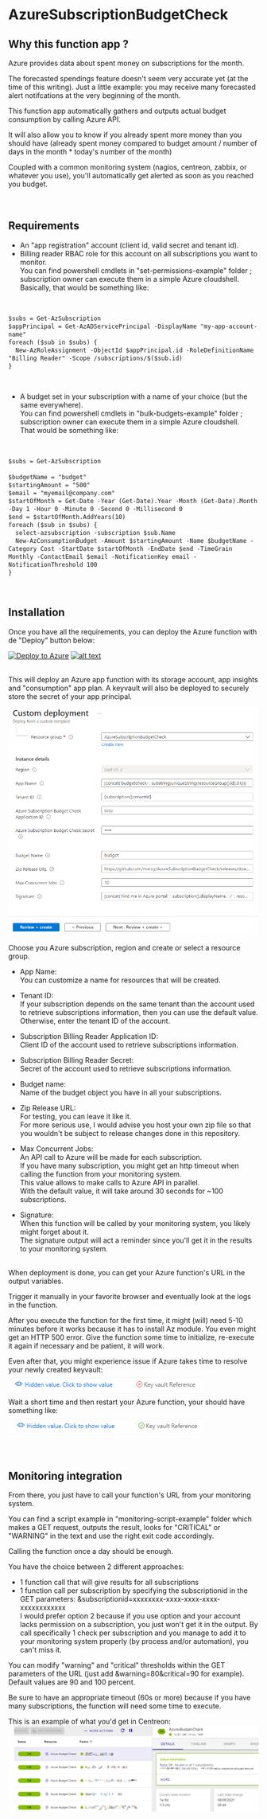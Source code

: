 # AzureSubscriptionBudgetCheck
  
## Why this function app ?
Azure provides data about spent money on subscriptions for the month.  
  
The forecasted spendings feature doesn't seem very accurate yet (at the time of this writing). Just a little example: you may receive many forecasted alert notifcations at the very beginning of the month.  
  
This function app automatically gathers and outputs actual budget consumption by calling Azure API.  
  
It will also allow you to know if you already spent more money than you should have (already spent money compared to budget amount / number of days in the month * today's number of the month)  
  
Coupled with a common monitoring system (nagios, centreon, zabbix, or whatever you use), you'll automatically get alerted as soon as you reached you budget.  
</br>
</br>

## Requirements
* An "app registration" account (client id, valid secret and tenant id).  
* Billing reader RBAC role for this account on all subscriptions you want to monitor.  
You can find powershell cmdlets in "set-permissions-example" folder ; subscription owner can execute them in a simple Azure cloudshell.  
Basically, that would be something like:  
</br>

    $subs = Get-AzSubscription
    $appPrincipal = Get-AzADServicePrincipal -DisplayName "my-app-account-name"  
    foreach ($sub in $subs) {
	  New-AzRoleAssignment -ObjectId $appPrincipal.id -RoleDefinitionName "Billing Reader" -Scope /subscriptions/$($sub.id)
    }  
</br>

* A budget set in your subscription with a name of your choice (but the same everywhere).  
You can find powershell cmdlets in "bulk-budgets-example" folder ; subscription owner can execute them in a simple Azure cloudshell.  
That would be something like:  
</br>

    $subs = Get-AzSubscription
	
	$budgetName = "budget"
	$startingAmount = "500"
    $email = "myemail@company.com"
    $startOfMonth = Get-Date -Year (Get-Date).Year -Month (Get-Date).Month -Day 1 -Hour 0 -Minute 0 -Second 0 -Millisecond 0
	$end = $startOfMonth.AddYears(10)
    foreach ($sub in $subs) {
      select-azsubscription -subscription $sub.Name
	  New-AzConsumptionBudget -Amount $startingAmount -Name $budgetName -Category Cost -StartDate $startOfMonth -EndDate $end -TimeGrain Monthly -ContactEmail $email -NotificationKey email -NotificationThreshold 100
    }
</br>

## Installation
Once you have all the requirements, you can deploy the Azure function with de "Deploy" button below:  
  
[![Deploy to Azure](https://aka.ms/deploytoazurebutton)](https://portal.azure.com/#create/Microsoft.Template/uri/https%3A%2F%2Fraw.githubusercontent.com%2Fmatoy%2FAzureSubscriptionBudgetCheck%2Fmain%2Farm-template%2FAzureSubscriptionBudgetCheck.json) [![alt text](http://armviz.io/visualizebutton.png)](http://armviz.io/#/?load=https://raw.githubusercontent.com/matoy/AzureSubscriptionBudgetCheck/main/arm-template/AzureSubscriptionBudgetCheck.json)  
  
</br>
This will deploy an Azure app function with its storage account, app insights and "consumption" app plan.  
A keyvault will also be deployed to securely store the secret of your app principal.  
  
![alt text](https://github.com/matoy/AzureSubscriptionBudgetCheck/blob/main/img/screenshot1.png?raw=true)  
  
Choose you Azure subscription, region and create or select a resource group.  
  
* App Name:  
You can customize a name for resources that will be created.  
  
* Tenant ID:  
If your subscription depends on the same tenant than the account used to retrieve subscriptions information, then you can use the default value.  
Otherwise, enter the tenant ID of the account.  
  
* Subscription Billing Reader Application ID:  
Client ID of the account used to retrieve subscriptions information.  
  
* Subscription Billing Reader Secret:  
Secret of the account used to retrieve subscriptions information.  
  
* Budget name:  
Name of the budget object you have in all your subscriptions.  
  
* Zip Release URL:  
For testing, you can leave it like it.  
For more serious use, I would advise you host your own zip file so that you wouldn't be subject to release changes done in this repository.  
  
* Max Concurrent Jobs:  
An API call to Azure will be made for each subscription.  
If you have many subscription, you might get an http timeout when calling the function from your monitoring system.  
This value allows to make <value> calls to Azure API in parallel.  
With the default value, it will take around 30 seconds for ~100 subscriptions.  
  
* Signature:  
When this function will be called by your monitoring system, you likely might forget about it.  
The signature output will act a reminder since you'll get it in the results to your monitoring system.  
  
</br>
When deployment is done, you can get your Azure function's URL in the output variables.  
  
Trigger it manually in your favorite browser and eventually look at the logs in the function.  
  
After you execute the function for the first time, it might (will) need 5-10 minutes before it works because it has to install Az module. You even might get an HTTP 500 error. Give the function some time to initialize, re-execute it again if necessary and be patient, it will work.  
  
Even after that, you might experience issue if Azure takes time to resolve your newly created keyvault:  
![alt text](https://github.com/matoy/AzureSubscriptionBudgetCheck/blob/main/img/kv-down.png?raw=true)  
Wait a short time and then restart your Azure function, your should have something like:  
![alt text](https://github.com/matoy/AzureSubscriptionBudgetCheck/blob/main/img/kv-up.png?raw=true)  
</br>
</br>

## Monitoring integration  
From there, you just have to call your function's URL from your monitoring system.  
  
You can find a script example in "monitoring-script-example" folder which makes a GET request, outputs the result, looks for "CRITICAL" or "WARNING" in the text and use the right exit code accordingly.  
  
Calling the function once a day should be enough.  
  
You have the choice between 2 different approaches:  
* 1 function call that will give results for all subscriptions  
* 1 function call per subscription by specifying the subscriptionid in the GET parameters: &subscriptionid=xxxxxxxx-xxxx-xxxx-xxxx-xxxxxxxxxxxx  
I would prefer option 2 because if you use option and your account lacks permission on a subscription, you just won't get it in the output. By call specifically 1 check per subscription and you manage to add it to your monitoring system properly (by process and/or automation), you can't miss it.  
  
You can modify "warning" and "critical" thresholds within the GET parameters of the URL (just add &warning=80&critical=90 for example).  
Default values are 90 and 100 percent.  
  
Be sure to have an appropriate timeout (60s or more) because if you have many subscriptions, the function will need some time to execute.  
  
This is an example of what you'd get in Centreon:  
![alt text](https://github.com/matoy/AzureSubscriptionBudgetCheck/blob/main/img/screenshot2.png?raw=true)  
  
